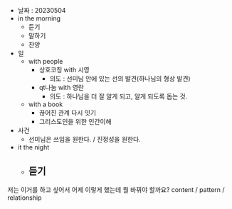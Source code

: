 - 날짜 : 20230504
- in the morning
	- 듣기
	- 말하기
	- 찬양
- 일
	- with people
		- 상호코칭 with 시영
			- 의도 : 선미님 안에 있는 선의 발견(하나님의 형상 발견)
		- qt나눔 with 영란
			- 의도 : 하나님을 더 잘 알게 되고, 알게 되도록 돕는 것.
	- with a book
		- 끊어진 관계 다시 잇기
		- 그리스도인을 위한 인간이해
- 사건
	- 선미님은 쓰임을 원한다. / 진정성을 원한다.
- it the night
	- 듣기
		- 






저는 이거를 하고 싶어서 어제 이렇게 했는데 뭘 바꿔야 할까요?
content / pattern / relationship